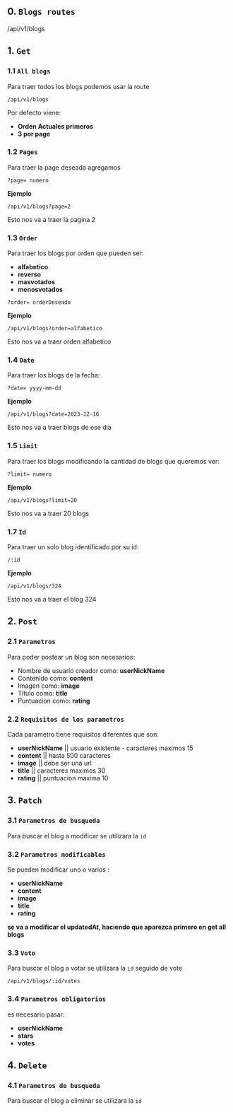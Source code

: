## 0. `Blogs routes`
/api/v1/blogs

## 1. `Get`

### 1.1 `All blogs`
Para traer todos los blogs podemos usar la route 
```
/api/v1/blogs
```
Por defecto viene:
  - **Orden Actuales primeros**
  - **3 por page**

### 1.2 `Pages`

Para traer la page deseada agregamos
```
?page= numero
```
**Ejemplo**
```
/api/v1/blogs?page=2
```

Esto nos va a traer la pagina 2

### 1.3 `Order`

Para traer los blogs por orden que pueden ser:
  - **alfabetico**
  - **reverso**
  - **masvotados**
  - **menosvotados**
```
?order= orderDeseado
```
**Ejemplo**
```
/api/v1/blogs?order=alfabetico
```

Esto nos va a traer orden alfabetico

### 1.4 `Date`

Para traer los blogs de la fecha:
```
?date= yyyy-mm-dd
```
**Ejemplo**
```
/api/v1/blogs?date=2023-12-16
```

Esto nos va a traer blogs de ese dia

### 1.5 `Limit`

Para traer los blogs modificando la cantidad de blogs que queremos ver:
```
?limit= numero
```
**Ejemplo**
```
/api/v1/blogs?limit=20
```

Esto nos va a traer 20 blogs

### 1.7 `Id`

Para traer un solo blog identificado por su id:
```
/:id
```
**Ejemplo**
```
/api/v1/blogs/324
```

Esto nos va a traer el blog 324 

## 2. `Post`

### 2.1 `Parametros`

Para poder postear un blog son necesarios:
  - Nombre de usuario creador como: **userNickName**
  - Contenido como: **content**
  - Imagen como: **image**
  - Titulo como: **title**
  - Puntuacion como: **rating**


### 2.2 `Requisitos de los parametros`

Cada parametro tiene requisitos diferentes que son:
  - **userNickName** || usuario existente - caracteres maximos 15
  - **content** || hasta 500 caracteres
  - **image** || debe ser una url
  - **title** || caracteres maximos 30
  - **rating** || puntuacion maxima 10


## 3. `Patch`

### 3.1 `Parametros de busqueda`

Para buscar el blog a modificar se utilizara la `id`

### 3.2 `Parametros modificables`

Se pueden modificar uno o varios :
  - **userNickName** 
  - **content** 
  - **image** 
  - **title** 
  - **rating** 

****se va a modificar el updatedAt, haciendo que aparezca primero en get all blogs****

### 3.3 `Voto`

Para buscar el blog a votar se utilizara la `id` seguido de vote

```
/api/v1/blogs/:id/votes
```

### 3.4 `Parametros obligatorios`

es necesario pasar:
  - **userNickName**
  - **stars**
  - **votes**

## 4. `Delete`

### 4.1 `Parametros de busqueda`

Para buscar el blog a eliminar se utilizara la `id`